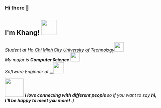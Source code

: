 ### Hi there 👋

<!--
**khangsk/khangsk** is a ✨ _special_ ✨ repository because its `README.md` (this file) appears on your GitHub profile.

Here are some ideas to get you started:

- 🔭 I’m currently working on ...
- 🌱 I’m currently learning ...
- 👯 I’m looking to collaborate on ...
- 🤔 I’m looking for help with ...
- 💬 Ask me about ...
- 📫 How to reach me: ...
- 😄 Pronouns: ...
- ⚡ Fun fact: ...
-->

<h2> I'm Khang! <img src="https://media.giphy.com/media/mGcNjsfWAjY5AEZNw6/giphy.gif" width="50"></h2>
<p><em>Student at <a href="https://www.facebook.com/truongdhbachkhoa">Ho Chi Minh City University of Technology</a><img src="https://media.giphy.com/media/fYSnHlufseco8Fh93Z/giphy.gif" width="30"> <br> My major is <b>Computer Science</b> <img src="https://media.giphy.com/media/VgCDAzcKvsR6OM0uWg/giphy.gif" width="30">
<br>Software Enginner at <a href="">...</a><img src="https://media.giphy.com/media/WUlplcMpOCEmTGBtBW/giphy.gif" width="35"> 
</em></p>
<img src="https://media.giphy.com/media/LnQjpWaON8nhr21vNW/giphy.gif" width="60"> <em><b>I love connecting with different people</b> so if you want to say <b>hi, I'll be happy to meet you more!</b> :)</em>
